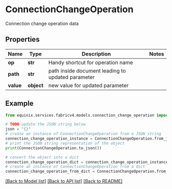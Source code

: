 # ConnectionChangeOperation

Connection change operation data

## Properties

Name | Type | Description | Notes
------------ | ------------- | ------------- | -------------
**op** | **str** | Handy shortcut for operation name | 
**path** | **str** | path inside document leading to updated parameter | 
**value** | **object** | new value for updated parameter | 

## Example

```python
from equinix.services.fabricv4.models.connection_change_operation import ConnectionChangeOperation

# TODO update the JSON string below
json = "{}"
# create an instance of ConnectionChangeOperation from a JSON string
connection_change_operation_instance = ConnectionChangeOperation.from_json(json)
# print the JSON string representation of the object
print(ConnectionChangeOperation.to_json())

# convert the object into a dict
connection_change_operation_dict = connection_change_operation_instance.to_dict()
# create an instance of ConnectionChangeOperation from a dict
connection_change_operation_from_dict = ConnectionChangeOperation.from_dict(connection_change_operation_dict)
```
[[Back to Model list]](../README.md#documentation-for-models) [[Back to API list]](../README.md#documentation-for-api-endpoints) [[Back to README]](../README.md)


